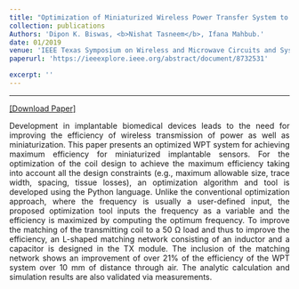 ```yaml
---
title: "Optimization of Miniaturized Wireless Power Transfer System to Maximize Efficiency for Implantable Biomedical Devices"
collection: publications
Authors: 'Dipon K. Biswas, <b>Nishat Tasneem</b>, Ifana Mahbub.'
date: 01/2019
venue: 'IEEE Texas Symposium on Wireless and Microwave Circuits and Systems (WMCS)'
paperurl: 'https://ieeexplore.ieee.org/abstract/document/8732531'

excerpt: ''
---
```

---
<a href='https://ieeexplore.ieee.org/abstract/document/8732531' target="_blank">[Download Paper]</a>

<p align="justify">
Development in implantable biomedical devices leads to the need for improving the efficiency of wireless transmission of power as well as miniaturization. This paper presents an optimized WPT system for achieving maximum efficiency for miniaturized implantable sensors. For the optimization of the coil design to achieve the maximum efficiency taking into account all the design constraints (e.g., maximum allowable size, trace width, spacing, tissue losses), an optimization algorithm and tool is developed using the Python language. Unlike the conventional optimization approach, where the frequency is usually a user-defined input, the proposed optimization tool inputs the frequency as a variable and the efficiency is maximized by computing the optimum frequency. To improve the matching of the transmitting coil to a 50 Ω load and thus to improve the efficiency, an L-shaped matching network consisting of an inductor and a capacitor is designed in the TX module. The inclusion of the matching network shows an improvement of over 21% of the efficiency of the WPT system over 10 mm of distance through air. The analytic calculation and simulation results are also validated via measurements.

</p>
